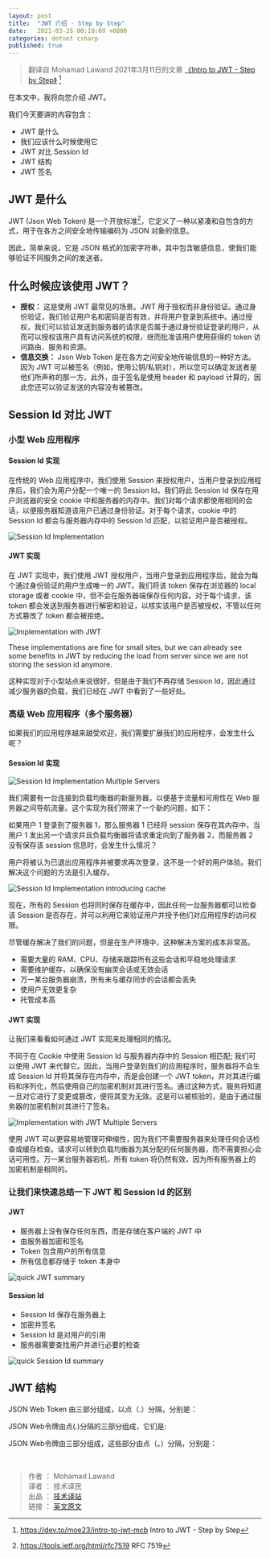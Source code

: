 ```yaml
---
layout: post
title:  "JWT 介绍 - Step by Step"
date:   2021-03-25 00:10:09 +0800
categories: dotnet csharp
published: true
---
```


> 翻译自 Mohamad Lawand 2021年3月11日的文章 [《Intro to JWT - Step by Step》](https://dev.to/moe23/intro-to-jwt-mcb) [^1]

[^1]: <https://dev.to/moe23/intro-to-jwt-mcb> Intro to JWT - Step by Step

<!-- In this article I will be giving you an introduction about JWT. -->

在本文中，我将向您介绍 JWT。

我们今天要讲的内容包含：

- JWT 是什么
- 我们应该什么时候使用它
- JWT 对比 Session Id
- JWT 结构
- JWT 签名

## JWT 是什么

<!-- JWT (Json Web Token) is an open standard that defines a compact and self-contained way for securely transmitting information between parties as a JSON object.

So in simpler terms its an encrypted string in json format that contain sensitive information which allow us to verify the sender between different services -->

JWT (Json Web Token) 是一个开放标准[^rfc7519]，它定义了一种以紧凑和自包含的方式，用于在各方之间安全地传输编码为 JSON 对象的信息。

[^rfc7519]: <https://tools.ietf.org/html/rfc7519> RFC 7519

因此，简单来说，它是 JSON 格式的加密字符串，其中包含敏感信息，使我们能够验证不同服务之间的发送者。

## 什么时候应该使用 JWT？

<!-- - Authorisation: This is the most common scenario for using JWT. JWT is used for authorisation not authentication. With authentication we are verifying that the username and password are valid, we are logging the user into the system. With authorisation we are validating that the requests that's being sent to the server belong to the user who has logged in during the authentication, we are authorising that this user has access to the system basically allowing the user to access routes, services, and resources that are permitted with that token. -->

<!-- Information Exchange: JSON Web Tokens are a good way of securely transmitting information between parties. Because JWTs can be signed—for example, using public/private key pairs—you can be sure the senders are who they say they are. Additionally, as the signature is calculated using the header and the payload, you can also verify that the content hasn't been tampered with. -->

- **授权：** 这是使用 JWT 最常见的场景。JWT 用于授权而非身份验证。通过身份验证，我们验证用户名和密码是否有效，并将用户登录到系统中。通过授权，我们可以验证发送到服务器的请求是否属于通过身份验证登录的用户，从而可以授权该用户具有访问系统的权限，继而批准该用户使用获得的 token 访问路由、服务和资源。
- **信息交换：** Json Web Token 是在各方之间安全地传输信息的一种好方法。因为 JWT 可以被签名（例如，使用公钥/私钥对），所以您可以确定发送者是他们所声称的那一方。此外，由于签名是使用 header 和 payload 计算的，因此您还可以验证发送的内容没有被篡改。

## Session Id 对比 JWT

### 小型 Web 应用程序

#### Session Id 实现

<!-- In traditional web applications we use sessions to authorise the users, once the users logged-in into the application we assign a unique session id for user. We save this session id in a secure cookie in the user browser and in the server memory. We keep using the same session with every request so the server knows the user is authenticate. With every request the session id in the cookie is matched with the session id in the server memory to verify that the user is authorised -->

在传统的 Web 应用程序中，我们使用 Session 来授权用户，当用户登录到应用程序后，我们会为用户分配一个唯一的 Session Id。我们将此 Session Id 保存在用户浏览器的安全 cookie 中和服务器的内存中。我们对每个请求都使用相同的会话，以便服务器知道该用户已通过身份验证。对于每个请求，cookie 中的 Session Id 都会与服务器内存中的 Session Id 匹配，以验证用户是否被授权。

![Session Id Implementation](/assets/images/202103/session-id-implementation.png)

#### JWT 实现

<!-- In JWT implementation we use JWT to authorise the users, once the users logged-in into the application will generate a unique JWT for every authenticated user. We save the token in local storage or cookie in the browser, but we don't save anything on the server side .With every request the token is sent to the server to be decrypted and validated to verify that the user is authorised, if the token is manipulated in anyway its rejected -->

在 JWT 实现中，我们使用 JWT 授权用户，当用户登录到应用程序后，就会为每个通过身份验证的用户生成唯一的 JWT。我们将该 token 保存在浏览器的 local storage 或者 cookie 中，但不会在服务器端保存任何内容。对于每个请求，该 token 都会发送到服务器进行解密和验证，以核实该用户是否被授权，不管以任何方式篡改了 token 都会被拒绝。

![Implementation with JWT](/assets/images/202103/implementation-with-jwt.png)

These implementations are fine for small sites, but we can already see some benefits in JWT by reducing the load from server since we are not storing the session id anymore.

这种实现对于小型站点来说很好，但是由于我们不再存储 Session Id，因此通过减少服务器的负载，我们已经在 JWT 中看到了一些好处。

### 高级 Web 应用程序（多个服务器）

<!-- What happens if our application grew in popularity and we need to scale our application. -->

如果我们的应用程序越来越受欢迎，我们需要扩展我们的应用程序，会发生什么呢？

#### Session Id 实现

![Session Id Implementation Multiple Servers](/assets/images/202103/session-id-implementation-multiple.png)

<!-- We need to have a new server connected to a load balancer to navigate traffic between web servers based traffic and availability. This implementation introduce a new a new problem for us, which is the following -->

我们需要有一台连接到负载均衡器的新服务器，以便基于流量和可用性在 Web 服务器之间导航流量。这个实现为我们带来了一个新的问题，如下：

<!-- What happens if user 1 has logged in with server 1 and server 1 has saved the session in its memory, when user 1 makes another request and the load balancer redirects the request to server 2 and server 2 doesn't have that session information saved. -->

如果用户 1 登录到了服务器 1，那么服务器 1 已经将 session 保存在其内存中，当用户 1 发出另一个请求并且负载均衡器将请求重定向到了服务器 2，而服务器 2 没有保存该 session 信息时，会发生什么情况？

<!-- The user would be logged out of the application and be asked to sign in again, which is not a good user experience. The way we fix this but introducing cache -->

用户将被认为已退出应用程序并被要求再次登录，这不是一个好的用户体验。我们解决这个问题的方法是引入缓存。

![Session Id Implementation introducing cache](/assets/images/202103/session-id-implementation-cache.png)

<!-- All sessions now will be saved as well in the cache, so either servers can check if this session exist and can utilise it to verify the user and grant them access to the application. -->

现在，所有的 Session 也将同时保存在缓存中，因此任何一台服务器都可以检查该 Session 是否存在，并可以利用它来验证用户并授予他们对应用程序的访问权限。

<!-- Although cache fixes our problem but this solution become very costly in a production environment -->

尽管缓存解决了我们的问题，但是在生产环境中，这种解决方案的成本非常高。

<!-- a lot of RAM, CPU, Storage to keep track of all of those sessions as well as processing the requests smoothly.
Maintaining the cache to make sure there is no ghost sessions or invalid ones
In case a server crash all sessions are lost which are not synced with cache
Invaliding users is more complicated
Hosting cost is high -->

- 需要大量的 RAM、CPU、存储来跟踪所有这些会话和平稳地处理请求
- 需要维护缓存，以确保没有幽灵会话或无效会话
- 万一某台服务器崩溃，所有未与缓存同步的会话都会丢失
- 使用户无效更复杂
- 托管成本高

#### JWT 实现

<!-- Let us look on how we can approach the same situation with JWT implementation -->

让我们来看看如何通过 JWT 实现来处理相同的情况。

<!-- Instead of using session ids in cookies and session matching in the server memory; we can use JWT to do this instead. So when the user sign in to our application the server will not generate a session id and save it in memory instead it will create a JWT token and it will encode and serialise it and signs it with its own encryption mechanism. This way the server will know if it got changed or manipulated it will become invalid. And this is being checked since it has been signed by the server encryption mechanism. -->

不同于在 Cookie 中使用 Session Id 与服务器内存中的 Session 相匹配; 我们可以使用 JWT 来代替它。因此，当用户登录到我们的应用程序时，服务器将不会生成 Session Id 并将其保存在内存中，而是会创建一个 JWT token，并对其进行编码和序列化，然后使用自己的加密机制对其进行签名。通过这种方式，服务将知道一旦对它进行了变更或篡改，便将其变为无效。这是可以被核验的，是由于通过服务器的加密机制对其进行了签名。

![Implementation with JWT Multiple Servers](/assets/images/202103/implementation-with-jwt-multiple.png)

<!-- Scalability is much easier to manage with JWT as we don't require the server to handle any session checks or cache check. Requests can go to any server the load balancer assign it without the need to worry about session availability. Incase 1 server fails all tokens will still be valid as the encryption mechanism is the same on all servers. -->

使用 JWT 可以更容易地管理可伸缩性，因为我们不需要服务器来处理任何会话检查或缓存检查。请求可以转到负载均衡器为其分配的任何服务器，而不需要担心会话可用性。万一某台服务器宕机，所有 token 将仍然有效，因为所有服务器上的加密机制是相同的。

<!-- Let us do a quick summary on JWT vs SessionId -->

### 让我们来快速总结一下 JWT 和 Session Id 的区别

#### JWT

<!-- Nothing is saved on the server, its stored in the client inside the JWT
Encrypted and Signed by the server
Token contain all the user information
All information are stored in the token itself -->

- 服务器上没有保存任何东西，而是存储在客户端的 JWT 中
- 由服务器加密和签名
- Token 包含用户的所有信息
- 所有信息都存储于 token 本身中

![quick JWT summary](/assets/images/202103/quick-summary-jwt.png)

#### Session Id

<!-- Session id is saved on the server
Encrypted and Signed
Session id is a reference to the user
Server needs to lookup the user information and do the required checks -->

- Session Id 保存在服务器上
- 加密并签名
- Session Id 是对用户的引用
- 服务器需要查找用户并进行必要的检查

![quick Session Id summary](/assets/images/202103/quick-summary-session.png)

## JWT 结构

<!-- JSON Web Tokens consist of three parts separated by dots (.), which are: -->

JSON Web Token 由三部分组成，以点（.）分隔，分别是：



JSON Web令牌由点(.)分隔的三部分组成，它们是:

JSON Web令牌由三部分组成，这些部分由点（。）分隔，分别是：
















<br />

> 作者 ： Mohamad Lawand  
> 译者 ： 技术译民  
> 出品 ： [技术译站](https://ittranslator.cn/)  
> 链接 ： [英文原文](https://dev.to/moe23/intro-to-jwt-mcb)

